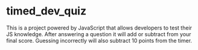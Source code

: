 # timed_dev_quiz

This is a project powered by JavaScript that allows developers to test their JS knowledge. After answering a question it will add or subtract from your final score.
Guessing incorrectly will also subtract 10 points from the timer.
